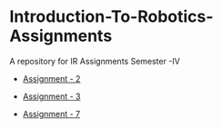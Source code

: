# Introduction-To-Robotics-Assignments

A repository for IR Assignments Semester -IV

* [Assignment - 2](https://github.com/devk232/Introduction-To-Robotics-Assignments/blob/main/Assignment2/2019BCS018.py)

* [Assignment - 3](https://github.com/devk232/Introduction-To-Robotics-Assignments/blob/main/Assignment3/)

* [Assignment - 7](https://github.com/devk232/Introduction-To-Robotics-Assignments/blob/main/Assignment7/)